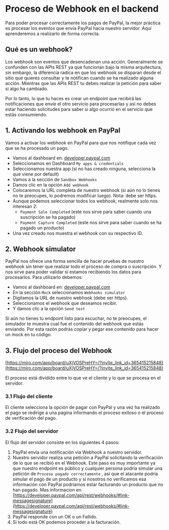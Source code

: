 # Proceso de Webhook en el backend

Para poder procesar correctamente los pagos de PayPal, la mejor práctica es procesar los eventos que envía PayPal hacia nuestro servidor. Aquí aprenderemos a realizarlo de forma correcta.

## Qué es un webhook?

Los webhook son eventos que desencadenan una acción. Generalmente se confunden con las APIs REST ya que funcionan bajo la misma arquitectura, sin embargo, la diferencia radica en que los webhook se disparan desde el sitio que quieres consultar y te notifican cuando se ha realizado alguna acción. Mientras que las APIs REST tu debes realizar la petición para saber si algo ha cambiado.

Por lo tanto, lo que tu haces es crear un endpoint que recibirá las notificaciones que envíe el otro servicio para procesarlas y así no debes estar haciendo solicitudes para saber si algo ocurrió en el servicio que estás consumiendo.

## 1. Activando los webhook en PayPal

Vamos a activar los webhook en PayPal para que nos notifique cada vez que se ha procesado un pago.

- Vamos al dashboard en: [developer.paypal.com](http://developer.paypal.com)
- Seleccionamos en Dashboard `My apps & credentials`
- Seleccionamos nuestra app (si no has creado ninguna, selecciona la que viene por default)
- Vamos a la sección de `Sandbox Webhooks`
- Damos clic en la opción `Add webhook`
- Colocaremos la URL completa de nuestro webhook (si aún no lo tienes no te preocupes, lo podremos modificar luego). Nota: debe ser https.
- Aunque podemos seleccionar todos los webhook, realmente solo nos interesan 2:
    - `Payment Sale Completed` (este nos sirve para saber cuando una suscripción se ha pagado)
    - `Payment Capture Completed` (este nos sirve para saber cuando se ha pagado un producto)
- Una vez creado nos muestra el webhook con su respectivo ID.

## 2. Webhook simulator

PayPal nos ofrece una forma sencilla de hacer pruebas de nuestro webhook sin tener que realizar todo el proceso de compra o suscripción. Y nos sirve para poder validar si estamos recibiendo los datos para procesarlos. Para utilizarlo debemos:

- Vamos al dashboard en: [developer.paypal.com](http://developer.paypal.com)
- En la sección `Mock` seleccionamos `Webhooks simulator`
- Digitamos la URL de nuestro webhook (debe ser https).
- Seleccionamos el webhook que deseamos recibir.
- Y damos clic a la opción `Send test`

Si aún no tienes tu endpoint listo para escuchar, no te preocupes, el simulador te muestra cual fue el contenido del webhook que estás enviando. Por esta razón podrás copiar y pegar ese contenido para hacer un mock en tu código.

## 3. Flujo del proceso del Webhook

[https://miro.com/app/board/uXjVOSPreHY=/?invite_link_id=365415215848](https://miro.com/app/board/uXjVOSPreHY=/?invite_link_id=365415215848)

El proceso está dividido entre lo que ve el cliente y lo que se procesa en el servidor.

### 3.1 Flujo del cliente

El cliente selecciona la opción de pagar con PayPal y una vez ha realizado el pago se redirige a una página informando el proceso exitoso o el proceso de verificación del pago.

### 3.2 Flujo del servidor

El flujo del servidor consiste en los siguientes 4 pasos:

1. PayPal envía una notificación via Webhook a nuestro servidor.
2. Nuestro servidor realiza una petición a PayPal solicitando la verificación de lo que se recibió en el Webhook. Este paso es muy importante ya que nuestro endpoint es público y cualquier persona podría simular una petición de `Proceso pagado correctamente` , así que el atacante podría simular el pago de un producto y si nosotros no verificamos esa información con PayPal podríamos estar facturando un producto que no han pagado. Mas informacion en [https://developer.paypal.com/api/rest/webhooks/#link-messagesignature](https://developer.paypal.com/api/rest/webhooks/#link-messagesignature)
3. PayPal responde con un OK o un Fallido.
4. Si todo está OK podemos proceder a la facturación.